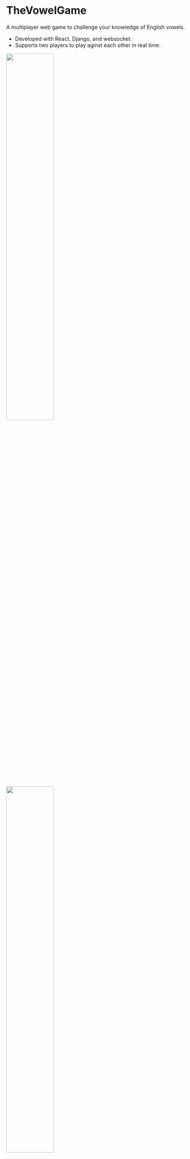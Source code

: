 # TheVowelGame
A multiplayer web game to challenge your knowledge of English vowels. 

- Developed with React, Django, and websocket. 
- Supports two players to play aginst each other in real time. 

<img src="https://user-images.githubusercontent.com/8275280/91279969-bda61b80-e7b8-11ea-8a3b-c2232e15367d.png" width=50%>
<img src="https://user-images.githubusercontent.com/8275280/91280026-cd256480-e7b8-11ea-8e4b-e330284fb3a0.png" width=50%>


## How to run

### Redis

Run a [redis server in docker](https://hub.docker.com/_/redis) on localhost:6379

### Backend

1. `pip3 install -r requirements.txt`  to install the dependencies
(you can also use a virtual env if you wish)
2. Use PyCharm or `python3 manage.py runserver` to start the backend

### Frontend
1. Install yarn
2. `yarn install` to install the dependencies
3. `yarn start` to start the frontend
